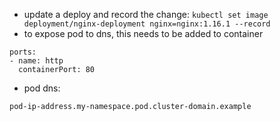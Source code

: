 - update a deploy and record the change:
`kubectl set image deployment/nginx-deployment nginx=nginx:1.16.1 --record`
- to expose pod to dns, this needs to be added to container
```
ports:
- name: http
  containerPort: 80
```

- pod dns:
```
pod-ip-address.my-namespace.pod.cluster-domain.example
```
